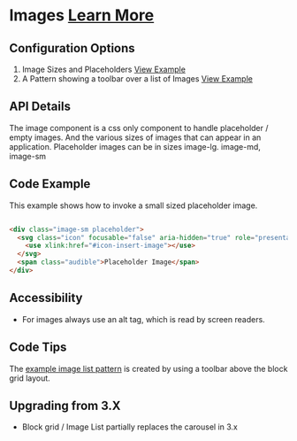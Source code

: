 
# Images  [Learn More](#)

## Configuration Options

1. Image Sizes and Placeholders [View Example]( ../components/images/example-index)
2. A Pattern showing a toolbar over a list of Images [View Example]( ../components/images/example-image-list)

## API Details

The image component is a css only component to handle placeholder / empty images. And the various sizes of images that can appear in an application.
Placeholder images can be in sizes image-lg. image-md, image-sm

## Code Example

This example shows how to invoke a small sized placeholder image.

```html

<div class="image-sm placeholder">
  <svg class="icon" focusable="false" aria-hidden="true" role="presentation">
    <use xlink:href="#icon-insert-image"></use>
  </svg>
  <span class="audible">Placeholder Image</span>
</div>


```

## Accessibility

-  For images always use an alt tag, which is read by screen readers.

## Code Tips

The [example image list pattern]( ../components/images/example-image-list) is created by using a toolbar above the block grid layout.

## Upgrading from 3.X

-   Block grid / Image List partially replaces the carousel in 3.x
